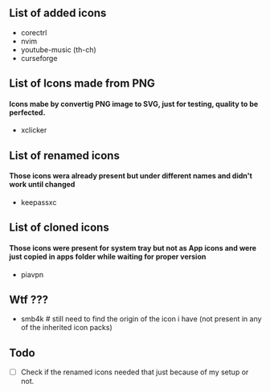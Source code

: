 ## List of added icons

- corectrl  
- nvim  
- youtube-music (th-ch)  
- curseforge  

## List of Icons made from PNG
#### Icons mabe by convertig PNG image to SVG, just for testing, quality to be perfected.

- xclicker  

## List of renamed icons
#### Those icons wera already present but under different names and didn't work until changed

- keepassxc  

## List of cloned icons
#### Those icons were present for system tray but not as App icons and were just copied in apps folder while waiting for proper version

- piavpn  

## Wtf ???

- smb4k # still need to find the origin of the icon i have (not present in any of the inherited icon packs)  


## Todo

- [ ] Check if the renamed icons needed that just because of my setup or not.
